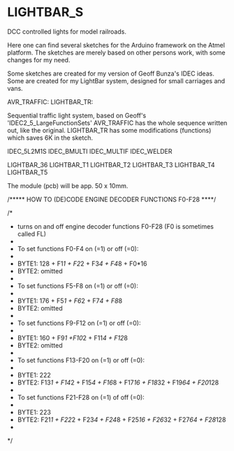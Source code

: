 # LIGHTBAR_S
DCC controlled lights for model railroads.

Here one can find several sketches for the Arduino framework on the Atmel platform.
The sketches are merely based on other persons work, with some changes for my need.

Some sketches are created for my version of Geoff Bunza's IDEC ideas.
Some are created for my LightBar system, designed for small carriages and vans.

AVR_TRAFFIC:
LIGHTBAR_TR:

Sequential traffic light system, based on Geoff's 'IDEC2_5_LargeFunctionSets'
AVR_TRAFFIC has the whole sequence written out, like the original.
LIGHTBAR_TR has some modifications (functions) which saves 6K in the sketch.


IDEC_5L2M1S
IDEC_BMULTI
IDEC_MULTIF
IDEC_WELDER

LIGHTBAR_36
LIGHTBAR_T1
LIGHTBAR_T2
LIGHTBAR_T3
LIGHTBAR_T4
LIGHTBAR_T5




The module (pcb) will be app. 50 x 10mm.


/***** HOW TO (DE)CODE ENGINE DECODER FUNCTIONS F0-F28 ****/

/*
 *    turns on and off engine decoder functions F0-F28 (F0 is sometimes called FL)  
 * 
 *    To set functions F0-F4 on (=1) or off (=0):
 * 
 *    BYTE1:  128 + F1*1 + F2*2 + F3*4 + F4*8 + F0*16
 *    BYTE2:  omitted
 * 
 *    To set functions F5-F8 on (=1) or off (=0):
 * 
 *    BYTE1:  176 + F5*1 + F6*2 + F7*4 + F8*8
 *    BYTE2:  omitted
 * 
 *    To set functions F9-F12 on (=1) or off (=0):
 * 
 *    BYTE1:  160 + F9*1 +F10*2 + F11*4 + F12*8
 *    BYTE2:  omitted
 * 
 *    To set functions F13-F20 on (=1) or off (=0):
 * 
 *    BYTE1: 222 
 *    BYTE2: F13*1 + F14*2 + F15*4 + F16*8 + F17*16 + F18*32 + F19*64 + F20*128
 * 
 *    To set functions F21-F28 on (=1) of off (=0):
 * 
 *    BYTE1: 223
 *    BYTE2: F21*1 + F22*2 + F23*4 + F24*8 + F25*16 + F26*32 + F27*64 + F28*128
 * 
 */
